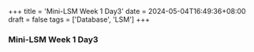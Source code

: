 +++
title = 'Mini-LSM Week 1 Day3'
date = 2024-05-04T16:49:36+08:00
draft = false
tags = ['Database', 'LSM']
+++

### Mini-LSM Week 1 Day3
